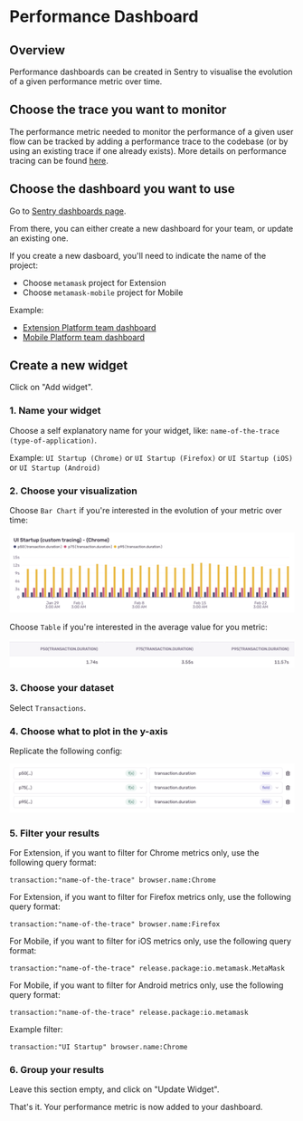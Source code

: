 # Performance Dashboard

## Overview

Performance dashboards can be created in Sentry to visualise the evolution of a given performance metric over time.

## Choose the trace you want to monitor

The performance metric needed to monitor the performance of a given user flow can be tracked by adding a performance trace to the codebase (or by using an existing trace if one already exists). More details on performance tracing can be found [here](./performance-tracing.md).

## Choose the dashboard you want to use

Go to [Sentry dashboards page](https://metamask.sentry.io/dashboards/).

From there, you can either create a new dashboard for your team, or update an existing one.

If you create a new dasboard, you'll need to indicate the name of the project:
- Choose `metamask` project for Extension
- Choose `metamask-mobile` project for Mobile

Example:
- [Extension Platform team dashboard](https://metamask.sentry.io/dashboard/115782/)
- [Mobile Platform team dashboard](https://metamask.sentry.io/dashboard/115346/)

## Create a new widget

Click on "Add widget".

### 1. Name your widget

Choose a self explanatory name for your widget, like: `name-of-the-trace (type-of-application)`.

Example: `UI Startup (Chrome)` or `UI Startup (Firefox)` or `UI Startup (iOS)` or `UI Startup (Android)`

### 2. Choose your visualization

Choose `Bar Chart` if you're interested in the evolution of your metric over time:

![bar-chart](./images/performance-dashboard-bar-chart.png)

Choose `Table` if you're interested in the average value for you metric:

![table](./images/performance-dashboard-table.png)

### 3. Choose your dataset

Select `Transactions`.

### 4. Choose what to plot in the y-axis

Replicate the following config:

![y-axis-congig](./images/performance-dashboard-y-axis-config.png)

### 5. Filter your results

For Extension, if you want to filter for Chrome metrics only, use the following query format:
```
transaction:"name-of-the-trace" browser.name:Chrome
```

For Extension, if you want to filter for Firefox metrics only, use the following query format:
```
transaction:"name-of-the-trace" browser.name:Firefox
```

For Mobile, if you want to filter for iOS metrics only, use the following query format:
```
transaction:"name-of-the-trace" release.package:io.metamask.MetaMask
```

For Mobile, if you want to filter for Android metrics only, use the following query format:
```
transaction:"name-of-the-trace" release.package:io.metamask
```

Example filter:
```
transaction:"UI Startup" browser.name:Chrome
```

### 6. Group your results

Leave this section empty, and click on "Update Widget".

That's it. Your performance metric is now added to your dashboard.